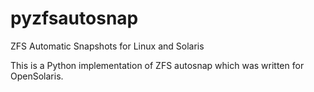 pyzfsautosnap
=============

ZFS Automatic Snapshots for Linux and Solaris

This is a Python implementation of ZFS autosnap which was written for OpenSolaris.
